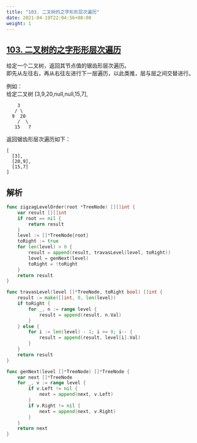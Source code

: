 ```yaml
---
title: "103. 二叉树的之字形形层次遍历"
date: 2021-04-19T22:04:56+08:00
weight: 1
---
```


## [103. 二叉树的之字形形层次遍历](https://leetcode-cn.com/problems/binary-tree-zigzag-level-order-traversal)

给定一个二叉树，返回其节点值的锯齿形层次遍历。  
即先从左往右，再从右往左进行下一层遍历，以此类推，层与层之间交替进行。

例如：  
给定二叉树 [3,9,20,null,null,15,7],

```
    3
   / \
  9  20
    /  \
   15   7
```

返回锯齿形层次遍历如下：

```
[
  [3],
  [20,9],
  [15,7]
]
```

## 解析

```go
func zigzagLevelOrder(root *TreeNode) [][]int {
	var result [][]int
	if root == nil {
		return result
	}
	level := []*TreeNode{root}
	toRight := true
	for len(level) > 0 {
		result = append(result, travasLevel(level, toRight))
		level = genNext(level)
		toRight = !toRight
	}
	return result
}

func travasLevel(level []*TreeNode, toRight bool) []int {
	result := make([]int, 0, len(level))
	if toRight {
		for _, n := range level {
			result = append(result, n.Val)
		}
	} else {
		for i := len(level) - 1; i >= 0; i-- {
			result = append(result, level[i].Val)
		}
	}
	return result
}

func genNext(level []*TreeNode) []*TreeNode {
	var next []*TreeNode
	for _, v := range level {
		if v.Left != nil {
			next = append(next, v.Left)
		}
		if v.Right != nil {
			next = append(next, v.Right)
		}
	}
	return next
}
```
